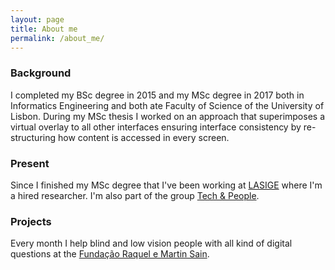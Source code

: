 ```yaml
---
layout: page
title: About me
permalink: /about_me/
---
```


### Background
I completed my BSc degree in 2015 and my MSc degree in 2017 both in Informatics Engineering and both ate Faculty of Science of the University of Lisbon. During my MSc thesis I worked on an approach that superimposes a virtual overlay to all other interfaces ensuring interface consistency by re-structuring how content is accessed in every screen.

### Present
Since I finished my MSc degree that I've been working at [LASIGE](http://www.lasige.di.fc.ul.pt/) where I'm a hired researcher. I'm also part of the group [Tech & People](https://techandpeople.github.io/).

### Projects
Every month I help blind and low vision people with all kind of digital questions at the [Fundação Raquel e Martin Sain](http://www.fundacao-sain.org.pt/).